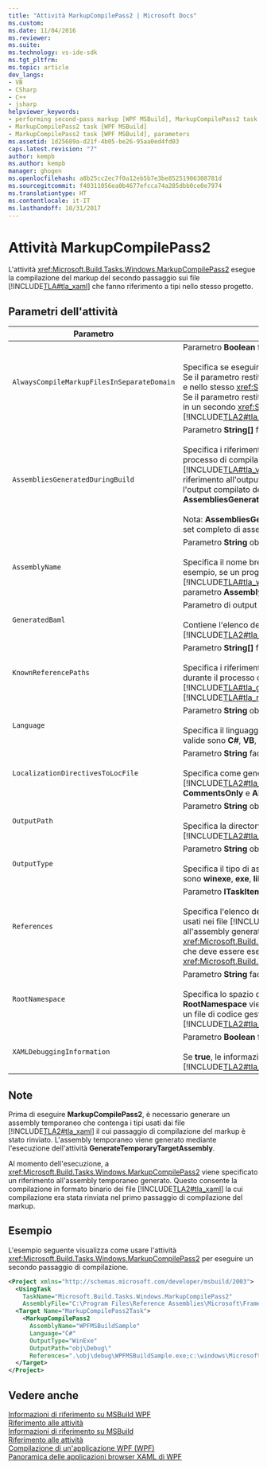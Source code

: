 ```yaml
---
title: "Attività MarkupCompilePass2 | Microsoft Docs"
ms.custom: 
ms.date: 11/04/2016
ms.reviewer: 
ms.suite: 
ms.technology: vs-ide-sdk
ms.tgt_pltfrm: 
ms.topic: article
dev_langs:
- VB
- CSharp
- C++
- jsharp
helpviewer_keywords:
- performing second-pass markup [WPF MSBuild], MarkupCompilePass2 task
- MarkupCompilePass2 task [WPF MSBuild]
- MarkupCompilePass2 task [WPF MSBuild], parameters
ms.assetid: 1d25689a-d21f-4b05-be26-95aa0ed4fd03
caps.latest.revision: "7"
author: kempb
ms.author: kempb
manager: ghogen
ms.openlocfilehash: a8b25cc2ec7f0a12eb5b7e3be85251906308781d
ms.sourcegitcommit: f40311056ea0b4677efcca74a285dbb0ce0e7974
ms.translationtype: HT
ms.contentlocale: it-IT
ms.lasthandoff: 10/31/2017
---
```

# <a name="markupcompilepass2-task"></a>Attività MarkupCompilePass2
L'attività <xref:Microsoft.Build.Tasks.Windows.MarkupCompilePass2> esegue la compilazione del markup del secondo passaggio sui file [!INCLUDE[TLA#tla_xaml](../msbuild/includes/tlasharptla_xaml_md.md)] che fanno riferimento a tipi nello stesso progetto.  
  
## <a name="task-parameters"></a>Parametri dell'attività  
  
|Parametro|Descrizione|  
|---------------|-----------------|  
|`AlwaysCompileMarkupFilesInSeparateDomain`|Parametro **Boolean** facoltativo.<br /><br /> Specifica se eseguire l'attività in un <xref:System.AppDomain> separato. Se il parametro restituisce **false** l'attività viene eseguita più rapidamente e nello stesso <xref:System.AppDomain> di [!INCLUDE[TLA#tla_msbuild](../msbuild/includes/tlasharptla_msbuild_md.md)]. Se il parametro restituisce **true** l'attività viene eseguita più lentamente e in un secondo <xref:System.AppDomain> isolato da [!INCLUDE[TLA2#tla_msbuild](../msbuild/includes/tla2sharptla_msbuild_md.md)].|  
|`AssembliesGeneratedDuringBuild`|Parametro **String[]** facoltativo.<br /><br /> Specifica i riferimenti ad assembly che vengono modificati durante il processo di compilazione. Ad esempio, una soluzione [!INCLUDE[TLA#tla_visualstu2005](../msbuild/includes/tlasharptla_visualstu2005_md.md)] può contenere un progetto che fa riferimento all'output compilato di un altro progetto. In questo caso, l'output compilato del secondo progetto può essere aggiunto a **AssembliesGeneratedDuringBuild**.<br /><br /> Nota: **AssembliesGeneratedDuringBuild** deve contenere riferimenti al set completo di assembly generati da una soluzione di compilazione.|  
|`AssemblyName`|Parametro **String** obbligatorio.<br /><br /> Specifica il nome breve dell'assembly generato per un progetto. Ad esempio, se un progetto sta generando un eseguibile [!INCLUDE[TLA#tla_win](../msbuild/includes/tlasharptla_win_md.md)] il cui nome è **WinExeAssembly.exe**, il parametro **AssemblyName** presenterà il valore **WinExeAssembly**.|  
|`GeneratedBaml`|Parametro di output facoltativo **ITaskItem[]**.<br /><br /> Contiene l'elenco dei file generati in formato binario [!INCLUDE[TLA2#tla_xaml](../msbuild/includes/tla2sharptla_xaml_md.md)].|  
|`KnownReferencePaths`|Parametro **String[]** facoltativo.<br /><br /> Specifica i riferimenti ad assembly che non vengono mai modificati durante il processo di compilazione. Include assembly che si trovano in [!INCLUDE[TLA#tla_gac](../msbuild/includes/tlasharptla_gac_md.md)], in una directory di installazione di [!INCLUDE[TLA#tla_netframewk](../misc/includes/tlasharptla_netframewk_md.md)] e così via.|  
|`Language`|Parametro **String** obbligatorio.<br /><br /> Specifica il linguaggio gestito supportato dal compilatore. Le opzioni valide sono **C#**, **VB**, **JScript** e **C++**.|  
|`LocalizationDirectivesToLocFile`|Parametro **String** facoltativo.<br /><br /> Specifica come generare informazioni di localizzazione per ogni file [!INCLUDE[TLA2#tla_xaml](../msbuild/includes/tla2sharptla_xaml_md.md)] di origine. Le opzioni valide sono **None**, **CommentsOnly** e **All**.|  
|`OutputPath`|Parametro **String** obbligatorio.<br /><br /> Specifica la directory in cui vengono generati i file in formato binario [!INCLUDE[TLA2#tla_xaml](../msbuild/includes/tla2sharptla_xaml_md.md)].|  
|`OutputType`|Parametro **String** obbligatorio.<br /><br /> Specifica il tipo di assembly generato da un progetto. Le opzioni valide sono **winexe**, **exe**, **library** e **netmodule**.|  
|`References`|Parametro **ITaskItem[]** facoltativo.<br /><br /> Specifica l'elenco dei riferimenti dai file agli assembly contenenti i tipi usati nei file [!INCLUDE[TLA2#tla_xaml](../msbuild/includes/tla2sharptla_xaml_md.md)]. Un riferimento è relativo all'assembly generato dall'attività <xref:Microsoft.Build.Tasks.Windows.GenerateTemporaryTargetAssembly>, che deve essere eseguita prima dell'attività <xref:Microsoft.Build.Tasks.Windows.MarkupCompilePass2>.|  
|`RootNamespace`|Parametro **String** facoltativo.<br /><br /> Specifica lo spazio dei nomi radice per le classi all'interno del progetto. **RootNamespace** viene usato anche come spazio dei nomi predefinito di un file di codice gestito generato quando il file [!INCLUDE[TLA2#tla_xaml](../msbuild/includes/tla2sharptla_xaml_md.md)] non include l'attributo `x:Class`.|  
|`XAMLDebuggingInformation`|Parametro **Boolean** facoltativo.<br /><br /> Se **true**, le informazioni diagnostiche verranno generate e incluse nel file [!INCLUDE[TLA2#tla_xaml](../msbuild/includes/tla2sharptla_xaml_md.md)] compilato per agevolare il debug.|  
  
## <a name="remarks"></a>Note  
 Prima di eseguire **MarkupCompilePass2**, è necessario generare un assembly temporaneo che contenga i tipi usati dai file [!INCLUDE[TLA2#tla_xaml](../msbuild/includes/tla2sharptla_xaml_md.md)] il cui passaggio di compilazione del markup è stato rinviato. L'assembly temporaneo viene generato mediante l'esecuzione dell'attività **GenerateTemporaryTargetAssembly**.  
  
 Al momento dell'esecuzione, a <xref:Microsoft.Build.Tasks.Windows.MarkupCompilePass2> viene specificato un riferimento all'assembly temporaneo generato. Questo consente la compilazione in formato binario dei file [!INCLUDE[TLA2#tla_xaml](../msbuild/includes/tla2sharptla_xaml_md.md)] la cui compilazione era stata rinviata nel primo passaggio di compilazione del markup.  
  
## <a name="example"></a>Esempio  
 L'esempio seguente visualizza come usare l'attività <xref:Microsoft.Build.Tasks.Windows.MarkupCompilePass2> per eseguire un secondo passaggio di compilazione.  
  
```xml  
<Project xmlns="http://schemas.microsoft.com/developer/msbuild/2003">  
  <UsingTask   
    TaskName="Microsoft.Build.Tasks.Windows.MarkupCompilePass2"   
    AssemblyFile="C:\Program Files\Reference Assemblies\Microsoft\Framework\v3.0\PresentationBuildTasks.dll" />  
  <Target Name="MarkupCompilePass2Task">  
    <MarkupCompilePass2   
      AssemblyName="WPFMSBuildSample"  
      Language="C#"  
      OutputType="WinExe"  
      OutputPath="obj\Debug\"  
      References=".\obj\debug\WPFMSBuildSample.exe;c:\windows\Microsoft.net\Framework\v2.0.50727\System.dll;C:\Program Files\Reference Assemblies\Microsoft\WinFx\v3.0\PresentationCore.dll;C:\Program Files\Reference Assemblies\Microsoft\WinFx\v3.0\PresentationFramework.dll;C:\Program Files\Reference Assemblies\Microsoft\WinFx\v3.0\WindowsBase.dll" />  
  </Target>  
</Project>  
```  
  
## <a name="see-also"></a>Vedere anche  
 [Informazioni di riferimento su MSBuild WPF](../msbuild/wpf-msbuild-reference.md)   
 [Riferimento alle attività](../msbuild/wpf-msbuild-task-reference.md)   
 [Informazioni di riferimento su MSBuild](../msbuild/msbuild-reference.md)   
 [Riferimento alle attività](../msbuild/msbuild-task-reference.md)   
 [Compilazione di un'applicazione WPF (WPF)](/dotnet/framework/wpf/app-development/building-a-wpf-application-wpf)   
 [Panoramica delle applicazioni browser XAML di WPF](/dotnet/framework/wpf/app-development/wpf-xaml-browser-applications-overview)
